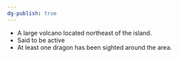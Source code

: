```yaml
---
dg-publish: true
---
```

- A large volcano located northeast of the island. 
- Said to be active
- At least one dragon has been sighted around the area. 
